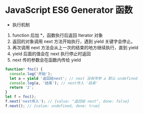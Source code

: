 # JavaScript ES6 Generator 函数

- 执行机制

1. function 后加 \*，函数执行后返回 Iterator 对象
2. 返回的对象调用 next 方法开始执行，遇到 yield 关键字会停止。
3. 再次调用 next 方法会从上一次的结束的地方继续执行，直到 yield
4. yield 后面的值会在 next 执行停止时返回
5. next 传的参数会在函数内传给 yield

```js
function* fnc() {
  console.log('开始');
  let a = yield '返回给next'; // next 没有传参 a 默认 undefined
  console.log(a, '结束'); // next传入 '结束'
  return '2';
}
let f = fnc();
f.next('next传入'); // {value: "返回给 next", done: false}
f.next(); // {value: undefined, done: true}
```

